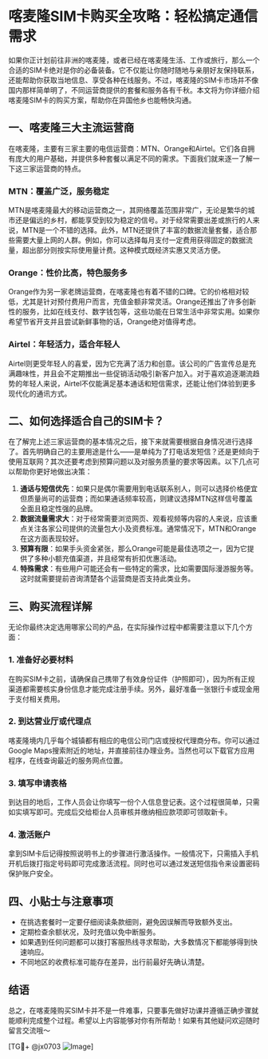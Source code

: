 # 喀麦隆SIM卡购买全攻略：轻松搞定通信需求

如果你正计划前往非洲的喀麦隆，或者已经在喀麦隆生活、工作或旅行，那么一个合适的SIM卡绝对是你的必备装备。它不仅能让你随时随地与亲朋好友保持联系，还能帮助你获取当地信息、享受各种在线服务。不过，喀麦隆的SIM卡市场并不像国内那样简单明了，不同运营商提供的套餐和服务各有千秋。本文将为你详细介绍喀麦隆SIM卡的购买方案，帮助你在异国他乡也能畅快沟通。

## 一、喀麦隆三大主流运营商

在喀麦隆，主要有三家主要的电信运营商：MTN、Orange和Airtel。它们各自拥有庞大的用户基础，并提供多种套餐以满足不同的需求。下面我们就来逐一了解一下这三家运营商的特点。

### MTN：覆盖广泛，服务稳定

MTN是喀麦隆最大的移动运营商之一，其网络覆盖范围非常广，无论是繁华的城市还是偏远的乡村，都能享受到较为稳定的信号。对于经常需要出差或旅行的人来说，MTN是一个不错的选择。此外，MTN还提供了丰富的数据流量套餐，适合那些需要大量上网的人群。例如，你可以选择每月支付一定费用获得固定的数据流量，超出部分则按实际使用量计费。这种模式既经济实惠又灵活方便。

### Orange：性价比高，特色服务多

Orange作为另一家老牌运营商，在喀麦隆也有着不错的口碑。它的价格相对较低，尤其是针对预付费用户而言，充值金额非常灵活。Orange还推出了许多创新性的服务，比如在线支付、数字钱包等，这些功能在日常生活中非常实用。如果你希望节省开支并且尝试新鲜事物的话，Orange绝对值得考虑。

### Airtel：年轻活力，适合年轻人

Airtel则更受年轻人的喜爱，因为它充满了活力和创意。该公司的广告宣传总是充满趣味性，并且会不定期推出一些促销活动吸引新客户加入。对于喜欢追逐潮流趋势的年轻人来说，Airtel不仅能满足基本通话和短信需求，还能让他们体验到更多现代化的通讯方式。

## 二、如何选择适合自己的SIM卡？

在了解完上述三家运营商的基本情况之后，接下来就需要根据自身情况进行选择了。首先明确自己的主要用途是什么——是单纯为了打电话发短信？还是更倾向于使用互联网？其次还要考虑到预算问题以及对服务质量的要求等因素。以下几点可以帮助你更好地做出决策：

1. **通话与短信优先**：如果只是偶尔需要用到电话联系别人，则可以选择价格便宜但质量尚可的运营商；而如果通话频率较高，则建议选择MTN这样信号覆盖全面且稳定性强的品牌。
2. **数据流量需求大**：对于经常需要浏览网页、观看视频等内容的人来说，应该重点关注各家公司提供的流量包大小及资费标准。通常情况下，MTN和Orange在这方面表现较好。
3. **预算有限**：如果手头资金紧张，那么Orange可能是最佳选项之一，因为它提供了多种小额充值渠道，并且经常有折扣优惠活动。
4. **特殊需求**：有些用户可能还会有一些特定的需求，比如需要国际漫游服务等。这时就需要提前咨询清楚各个运营商是否支持此类业务。

## 三、购买流程详解

无论你最终决定选用哪家公司的产品，在实际操作过程中都需要注意以下几个方面：

### 1. 准备好必要材料
在购买SIM卡之前，请确保自己携带了有效身份证件（护照即可），因为所有正规渠道都需要核实身份信息才能完成注册手续。另外，最好准备一张银行卡或现金用于支付相关费用。

### 2. 到达营业厅或代理点
喀麦隆境内几乎每个城镇都有相应的电信公司门店或授权代理商分布。你可以通过Google Maps搜索附近的地址，并直接前往办理业务。当然也可以下载官方应用程序，在线查询最近的服务网点位置。

### 3. 填写申请表格
到达目的地后，工作人员会让你填写一份个人信息登记表。这个过程很简单，只需如实填写即可。完成后交给柜台人员审核并缴纳相应款项即可领取新卡。

### 4. 激活账户
拿到SIM卡后记得按照说明书上的步骤进行激活操作。一般情况下，只需插入手机开机后拨打指定号码即可完成激活流程。同时也可以通过发送短信指令来设置密码保护账户安全。

## 四、小贴士与注意事项

- 在挑选套餐时一定要仔细阅读条款细则，避免因误解而导致额外支出。
- 定期检查余额状况，及时充值以免中断服务。
- 如果遇到任何问题都可以拨打客服热线寻求帮助，大多数情况下都能够得到快速响应。
- 不同地区的收费标准可能存在差异，出行前最好先确认清楚。

## 结语

总之，在喀麦隆购买SIM卡并不是一件难事，只要事先做好功课并遵循正确步骤就能顺利完成整个过程。希望以上内容能够对你有所帮助！如果有其他疑问欢迎随时留言交流哦～

[TG💪+ @jx0703 ![Image](https://github.com/user-attachments/assets/dbca1d08-cadb-493c-b0ec-ad6f7a83f270)]